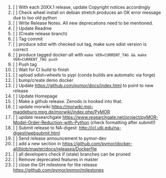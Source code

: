 
 1. [ ] With each 20XX.1 release, update Copyright notices accordingly
 1. [ ] Check wheel install on debian stretch produces an OK error message due to too old python
 1. [ ] Write Release Notes. All new deprecations need to be mentioned.
 1. [ ] Update Readme
 1. [ ] (Create release branch)
 1. [ ] Tag commit
 1. [ ] produce sdist with checked out tag, make sure sdist version is correct
 1. [ ] produce tagged docker-all with `make VER=CURRENT_TAG && make VER=CURRENT_TAG push`
 1. [ ] Push tag
 1. [ ] Wait for CI build to finish
 1. [ ] upload sdist+wheels to pypi (conda builds are automatic via forge)
 1. [ ] bump/create demo docker
 1. [ ] Update https://github.com/pymor/docs/index.html to point to new release
 1. [ ] Update Homepage
 1. [ ] Make a github release. Zenodo is hooked into that.
 1. [ ] update morwiki https://morwiki.mpi-magdeburg.mpg.de/morwiki/index.php/PyMOR
 1. [ ] update researchgate https://www.researchgate.net/project/pyMOR-Model-Order-Reduction-with-Python
        (check formatting after submit!)
 1. [ ] Submit release to NA-digest: http://icl.utk.edu/na-digest/websubmit.html
 1. [ ] Send release announcement to pymor-dev
 1. [ ] add a new section in https://github.com/pymor/docker-all/blob/master/docs/releases/Dockerfile
 1. [ ] all developers check if (stale) branches can be pruned
 1. [ ] Remove deprecated features in master
 1. [ ] close the GH milestone for the release https://github.com/pymor/pymor/milestones
